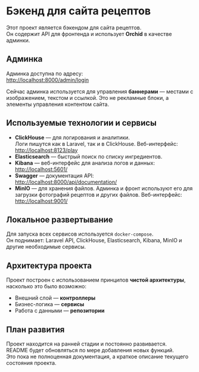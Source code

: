 # Бэкенд для сайта рецептов

Этот проект является бэкендом для сайта рецептов.  
Он содержит API для фронтенда и использует **Orchid** в качестве админки.

## Админка
Админка доступна по адресу:  
[http://localhost:8000/admin/login](http://localhost:8000/admin/login)

Сейчас админка используется для управления **баннерами** — местами с изображением, текстом и ссылкой. Это не рекламные блоки, а элементы управления контентом сайта.

## Используемые технологии и сервисы

- **ClickHouse** — для логирования и аналитики.  
  Логи пишутся как в Laravel, так и в ClickHouse. Веб-интерфейс: [http://localhost:8123/play](http://localhost:8123/play)
- **Elasticsearch** — быстрый поиск по списку ингредиентов.
- **Kibana** — веб-интерфейс для анализа логов и данных: [http://localhost:5601/](http://localhost:5601/)
- **Swagger** — документация API: [http://localhost:8000/api/documentation/](http://localhost:8000/api/documentation/)
- **MinIO** — для хранения файлов. Админка и фронт используют его для загрузки фотографий рецептов и других файлов. Веб-интерфейс: [http://localhost:9001/](http://localhost:9001/)

## Локальное развертывание

Для запуска всех сервисов используется `docker-compose`.  
Он поднимает: Laravel API, ClickHouse, Elasticsearch, Kibana, MinIO и другие необходимые сервисы.

## Архитектура проекта

Проект построен с использованием принципов **чистой архитектуры**, насколько это было возможно:

- Внешний слой — **контроллеры**
- Бизнес-логика — **сервисы**
- Работа с данными — **репозитории**

## План развития

Проект находится на ранней стадии и постоянно развивается.  
README будет обновляться по мере добавления новых функций.  
Это пока не полноценная документация, а краткое описание текущего состояния проекта.